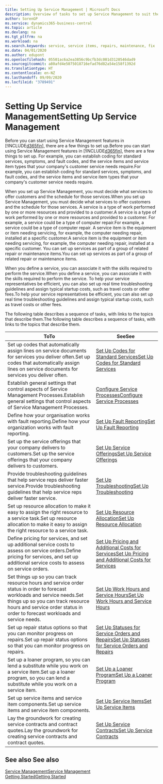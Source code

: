 ```yaml
---
title: Setting Up Service Management | Microsoft Docs
description: Overview of tasks to set up Service Management to suit the way that your organisations manages its services.
author: SorenGP
ms.service: dynamics365-business-central
ms.topic: article
ms.devlang: na
ms.tgt_pltfrm: na
ms.workload: na
ms.search.keywords: service, service items, repairs, maintenance, fix
ms.date: 04/01/2020
ms.author: edupont
ms.openlocfilehash: 05501ac6a2ea3856c9bcfb3dc001d3120546dad9
ms.sourcegitcommit: a80afd4e5075018716efad76d82a54e158f1392d
ms.translationtype: HT
ms.contentlocale: en-NZ
ms.lasthandoff: 09/09/2020
ms.locfileid: "3789491"
---
```

# <a name="setting-up-service-management"></a><span data-ttu-id="42487-103">Setting Up Service Management</span><span class="sxs-lookup"><span data-stu-id="42487-103">Setting Up Service Management</span></span>
<span data-ttu-id="42487-104">Before you can start using Service Management features in [!INCLUDE[d365fin](includes/d365fin_md.md)], there are a few things to set up.</span><span class="sxs-lookup"><span data-stu-id="42487-104">Before you can start using Service Management features in [!INCLUDE[d365fin](includes/d365fin_md.md)], there are a few things to set up.</span></span> <span data-ttu-id="42487-105">For example, you can establish coding for standard services, symptoms, and fault codes, and the service items and service item types that your company's customer service needs require.</span><span class="sxs-lookup"><span data-stu-id="42487-105">For example, you can establish coding for standard services, symptoms, and fault codes, and the service items and service item types that your company's customer service needs require.</span></span>  

<span data-ttu-id="42487-106">When you set up Service Management, you must decide what services to offer customers and the schedule for those services.</span><span class="sxs-lookup"><span data-stu-id="42487-106">When you set up Service Management, you must decide what services to offer customers and the schedule for those services.</span></span> <span data-ttu-id="42487-107">A service is a type of work performed by one or more resources and provided to a customer.</span><span class="sxs-lookup"><span data-stu-id="42487-107">A service is a type of work performed by one or more resources and provided to a customer.</span></span> <span data-ttu-id="42487-108">For example, a service could be a type of computer repair.</span><span class="sxs-lookup"><span data-stu-id="42487-108">For example, a service could be a type of computer repair.</span></span> <span data-ttu-id="42487-109">A service item is the equipment or item needing servicing, for example, the computer needing repair, installed at a specific customer.</span><span class="sxs-lookup"><span data-stu-id="42487-109">A service item is the equipment or item needing servicing, for example, the computer needing repair, installed at a specific customer.</span></span> <span data-ttu-id="42487-110">You can set up services as part of a group of related repair or maintenance items.</span><span class="sxs-lookup"><span data-stu-id="42487-110">You can set up services as part of a group of related repair or maintenance items.</span></span>  
  
<span data-ttu-id="42487-111">When you define a service, you can associate it with the skills required to perform the service.</span><span class="sxs-lookup"><span data-stu-id="42487-111">When you define a service, you can associate it with the skills required to perform the service.</span></span> <span data-ttu-id="42487-112">To help your service representatives be efficient, you can also set up real time troubleshooting guidelines and assign typical startup costs, such as travel costs or other fees.</span><span class="sxs-lookup"><span data-stu-id="42487-112">To help your service representatives be efficient, you can also set up real time troubleshooting guidelines and assign typical startup costs, such as travel costs or other fees.</span></span>  

<span data-ttu-id="42487-113">The following table describes a sequence of tasks, with links to the topics that describe them.</span><span class="sxs-lookup"><span data-stu-id="42487-113">The following table describes a sequence of tasks, with links to the topics that describe them.</span></span>  
  
| <span data-ttu-id="42487-114">To</span><span class="sxs-lookup"><span data-stu-id="42487-114">To</span></span> | <span data-ttu-id="42487-115">See</span><span class="sxs-lookup"><span data-stu-id="42487-115">See</span></span> |
| --- | --- |
| <span data-ttu-id="42487-116">Set up codes that automatically assign lines on service documents for services you deliver often.</span><span class="sxs-lookup"><span data-stu-id="42487-116">Set up codes that automatically assign lines on service documents for services you deliver often.</span></span> |[<span data-ttu-id="42487-117">Set Up Codes for Standard Services</span><span class="sxs-lookup"><span data-stu-id="42487-117">Set Up Codes for Standard Services</span></span>](service-how-setup-service-coding.md)|
| <span data-ttu-id="42487-118">Establish general settings that control aspects of Service Management Processes.</span><span class="sxs-lookup"><span data-stu-id="42487-118">Establish general settings that control aspects of Service Management Processes.</span></span>|[<span data-ttu-id="42487-119">Configure Service Processes</span><span class="sxs-lookup"><span data-stu-id="42487-119">Configure Service Processes</span></span>](service-setup-service-processes.md)|
| <span data-ttu-id="42487-120">Define how your organisation works with fault reporting.</span><span class="sxs-lookup"><span data-stu-id="42487-120">Define how your organization works with fault reporting.</span></span> |[<span data-ttu-id="42487-121">Set Up Fault Reporting</span><span class="sxs-lookup"><span data-stu-id="42487-121">Set Up Fault Reporting</span></span>](service-how-setup-fault-reporting.md) |
| <span data-ttu-id="42487-122">Set up the service offerings that your company delivers to customers.</span><span class="sxs-lookup"><span data-stu-id="42487-122">Set up the service offerings that your company delivers to customers.</span></span>|[<span data-ttu-id="42487-123">Set Up Service Offerings</span><span class="sxs-lookup"><span data-stu-id="42487-123">Set Up Service Offerings</span></span>](service-how-setup-service-offerings.md)|
| <span data-ttu-id="42487-124">Provide troubleshooting guidelines that help service reps deliver faster service.</span><span class="sxs-lookup"><span data-stu-id="42487-124">Provide troubleshooting guidelines that help service reps deliver faster service.</span></span> |[<span data-ttu-id="42487-125">Set Up Troubleshooting</span><span class="sxs-lookup"><span data-stu-id="42487-125">Set Up Troubleshooting</span></span>](service-how-setup-troubleshooting.md) |
| <span data-ttu-id="42487-126">Set up resource allocation to make it easy to assign the right resource to a service task.</span><span class="sxs-lookup"><span data-stu-id="42487-126">Set up resource allocation to make it easy to assign the right resource to a service task.</span></span> |[<span data-ttu-id="42487-127">Set Up Resource Allocation</span><span class="sxs-lookup"><span data-stu-id="42487-127">Set Up Resource Allocation</span></span>](service-how-setup-resource-allocation.md) |
| <span data-ttu-id="42487-128">Define pricing for services, and set up additional service costs to assess on service orders.</span><span class="sxs-lookup"><span data-stu-id="42487-128">Define pricing for services, and set up additional service costs to assess on service orders.</span></span> |[<span data-ttu-id="42487-129">Set Up Pricing and Additional Costs for Services</span><span class="sxs-lookup"><span data-stu-id="42487-129">Set Up Pricing and Additional Costs for Services</span></span>](service-how-setup-service-costs-pricing.md)|
| <span data-ttu-id="42487-130">Set things up so you can track resource hours and service order status in order to forecast workloads and service needs.</span><span class="sxs-lookup"><span data-stu-id="42487-130">Set things up so you can track resource hours and service order status in order to forecast workloads and service needs.</span></span>|[<span data-ttu-id="42487-131">Set Up Work Hours and Service Hours</span><span class="sxs-lookup"><span data-stu-id="42487-131">Set Up Work Hours and Service Hours</span></span>](service-how-setup-work-service-hours.md)|
| <span data-ttu-id="42487-132">Set up repair status options so that you can monitor progress on repairs.</span><span class="sxs-lookup"><span data-stu-id="42487-132">Set up repair status options so that you can monitor progress on repairs.</span></span> | [<span data-ttu-id="42487-133">Set Up Statuses for Service Orders and Repairs</span><span class="sxs-lookup"><span data-stu-id="42487-133">Set Up Statuses for Service Orders and Repairs</span></span>](service-order-repair-status.md)|
| <span data-ttu-id="42487-134">Set up a loaner program, so you can lend a substitute while you work on a service item.</span><span class="sxs-lookup"><span data-stu-id="42487-134">Set up a loaner program, so you can lend a substitute while you work on a service item.</span></span> |[<span data-ttu-id="42487-135">Set Up a Loaner Program</span><span class="sxs-lookup"><span data-stu-id="42487-135">Set Up a Loaner Program</span></span>](service-how-setup-loaner-program.md) |
| <span data-ttu-id="42487-136">Set up service items and service item components.</span><span class="sxs-lookup"><span data-stu-id="42487-136">Set up service items and service item components.</span></span> |[<span data-ttu-id="42487-137">Set Up Service Items</span><span class="sxs-lookup"><span data-stu-id="42487-137">Set Up Service Items</span></span>](service-how-setup-service-items.md) |
| <span data-ttu-id="42487-138">Lay the groundwork for creating service contracts and contract quotes.</span><span class="sxs-lookup"><span data-stu-id="42487-138">Lay the groundwork for creating service contracts and contract quotes.</span></span> |[<span data-ttu-id="42487-139">Set Up Service Contracts</span><span class="sxs-lookup"><span data-stu-id="42487-139">Set Up Service Contracts</span></span>](service-how-setup-service-contracts.md) |

## <a name="see-also"></a><span data-ttu-id="42487-140">See also </span><span class="sxs-lookup"><span data-stu-id="42487-140">See also</span></span>
[<span data-ttu-id="42487-141">Service Management</span><span class="sxs-lookup"><span data-stu-id="42487-141">Service Management</span></span>](service-service.md)  
[<span data-ttu-id="42487-142">Getting Started</span><span class="sxs-lookup"><span data-stu-id="42487-142">Getting Started</span></span>](product-get-started.md)  

